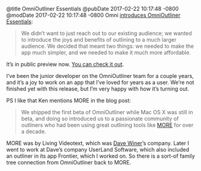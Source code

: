 @title OmniOutliner Essentials
@pubDate 2017-02-22 10:17:48 -0800
@modDate 2017-02-22 10:17:48 -0800
Omni <a href="https://www.omnigroup.com/blog/introducing-omnioutliner-essentials-an-outliner-for-everyone">introduces OmniOutliner Essentials</a>:

>We didn’t want to just reach out to our existing audience; we wanted to introduce the joys and benefits of outlining to a much larger audience. We decided that meant two things: we needed to make the app much simpler, and we needed to make it much more affordable.

It’s in public preview now. <a href="https://www.omnigroup.com/omnioutliner/preview/essentials">You can check it out</a>.

I’ve been the junior developer on the OmniOutliner team for a couple years, and it’s a joy to work on an app that I’ve loved for years as a user. We’re not finished yet with this release, but I’m very happy with how it’s turning out.

PS I like that Ken mentions MORE in the blog post:

>We shipped the first beta of OmniOutliner while Mac OS X was still in beta, and doing so introduced us to a passionate community of outliners who had been using great outlining tools like <a href="https://en.wikipedia.org/wiki/MORE_(application)">MORE</a> for over a decade.

MORE was by Living Videotext, which was <a href="http://scripting.com">Dave Winer</a>’s company. Later I went to work at Dave’s company UserLand Software, which also included an outliner in its app Frontier, which I worked on. So there is a sort-of family tree connection from OmniOutliner back to MORE.
